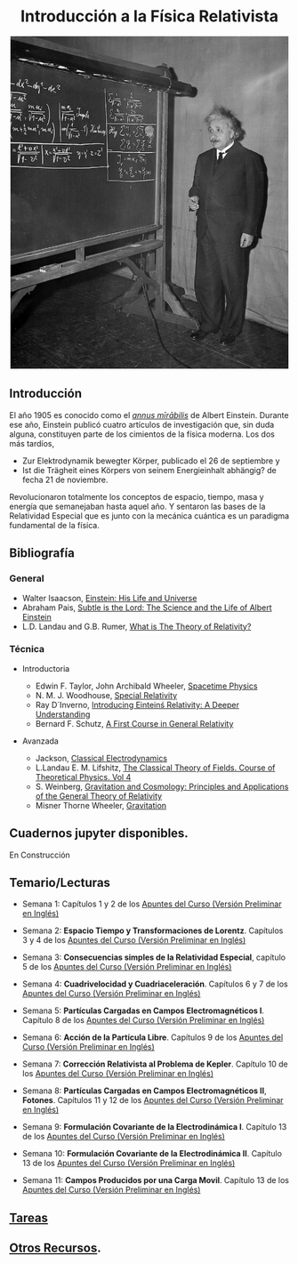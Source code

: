 <H1 style="text-align: center;">Introducción a la Física Relativista</H1>


<p align="center">
  <img src="PICS/Einstein_1.png" width="500" title="hover text">
 
</p>

## Introducción

El año 1905 es conocido como el [*annus mīrābilis*](https://en.wikipedia.org/wiki/Annus_mirabilis_papers) de Albert Einstein.  Durante ese año, Einstein publicó cuatro artículos de investigación que, sin duda alguna, constituyen parte de los cimientos de la física moderna. Los dos más tardíos,

* Zur Elektrodynamik bewegter Körper, publicado el 26 de septiembre y  
* Ist die Trägheit eines Körpers von seinem Energieinhalt abhängig? de fecha 21 de noviembre.

Revolucionaron totalmente los conceptos de espacio, tiempo, masa y energía que semanejaban hasta aquel año. Y sentaron las bases de la Relatividad Especial que es junto con la mecánica cuántica es un paradigma fundamental de la física.

## Bibliografía

### General

* Walter Isaacson, [Einstein: His Life and Universe](https://books.google.com.co/books/about/Einstein.html?id=d2WZDgAAQBAJ&redir_esc=y)
* Abraham Pais, [Subtle is the Lord: The Science and the Life of Albert Einstein](https://books.google.com.co/books?id=0QYTDAAAQBAJ&printsec=frontcover&dq=pais+subtle+is+the+lord&hl=en&sa=X&redir_esc=y#v=onepage&q=pais%20subtle%20is%20the%20lord&f=false)
* L.D. Landau and G.B. Rumer, [What is The Theory of Relativity?](https://archive.org/details/WhatIsTheTheoryOfRelativity)

### Técnica

* Introductoria

  * Edwin F. Taylor, John Archibald Wheeler, [Spacetime Physics](https://books.google.com.co/books?id=PDA8YcvMc_QC&dq=taylor+wheerle+relativity&hl=en&sa=X&redir_esc=y)
  * N. M. J. Woodhouse, [Special Relativity](https://books.google.com.co/books?id=LH4pBAAAQBAJ&printsec=frontcover&dq=woodhouse+special+relativity&hl=en&sa=X&redir_esc=y#v=onepage&q=woodhouse%20special%20relativity&f=false)
  * Ray D´Inverno, [Introducing Einteinś Relativity: A Deeper Understanding](https://books.google.com.co/books?id=oCtzzgEACAAJ&dq=ray+d%C3%ADnverno+relativity&hl=en&sa=X&ved=2ahUKEwjWn9at9Nj6AhXZTjABHSwjB1QQ6AF6BAgMEAI)
  * Bernard F. Schutz, [A First Course in General Relativity](https://archive.org/details/AFirstCourseInGeneralRelativityB.Schutz)

* Avanzada

  * Jackson, [Classical Electrodynamics](https://books.google.com.co/books?id=6VV-EAAAQBAJ&printsec=frontcover&dq=j+d+jackson+classical+electrodynamics&hl=en&sa=X&redir_esc=y#v=onepage&q=j%20d%20jackson%20classical%20electrodynamics&f=false)
  * L.Landau E. M. Lifshitz, [The Classical Theory of Fields. Course of Theoretical Physics. Vol 4](https://books.google.com.co/books?id=X18PF4oKyrUC&printsec=frontcover&dq=landau+lifschitz+the+classical+theory+of+fields&hl=en&sa=X&redir_esc=y#v=onepage&q=landau%20lifschitz%20the%20classical%20theory%20of%20fields&f=false)
  * S. Weinberg, [Gravitation and Cosmology: Principles and Applications of the General Theory of Relativity]([https://books.google.com.co/books?id=-QH2PgAACAAJ&dq=weinberg+relativity&hl=en&sa=X&redir_esc=y](https://archive.org/details/WeinbergS.GravitationAndCosmology..PrinciplesAndApplicationsOfTheGeneralTheoryOf))
  * Misner Thorne Wheeler, [Gravitation](https://books.google.com.co/books?id=SyQzDwAAQBAJ&printsec=frontcover&dq=misner+thoren+wheeler&hl=en&sa=X&ved=2ahUKEwjpiL24-Nj6AhUvTTABHcDlCaAQ6AF6BAgMEAI#v=onepage&q&f=false)


  
    
## Cuadernos jupyter disponibles.

En Construcción 
 

## Temario/Lecturas

* Semana 1: Capítulos 1 y 2 de los [Apuntes del Curso (Versión Preliminar en Inglés)](lectures/Relativity_I.pdf)

* Semana 2: **Espacio Tiempo y Transformaciones de Lorentz**. Capítulos 3 y 4 de los [Apuntes del Curso (Versión Preliminar en Inglés)](lectures/Relativity_I.pdf)

* Semana 3: **Consecuencias simples de la Relatividad Especial**, capítulo 5 de los [Apuntes del Curso (Versión Preliminar en Inglés)](lectures/Relativity_I.pdf)

* Semana 4: **Cuadrivelocidad y Cuadriaceleración**.  Capítulos 6 y 7 de los [Apuntes del Curso (Versión Preliminar en Inglés)](lectures/Relativity_I.pdf)

* Semana 5: **Partículas Cargadas en Campos Electromagnéticos I**.  Capítulo 8 de los [Apuntes del Curso (Versión Preliminar en Inglés)](lectures/Relativity_I.pdf)

* Semana 6: **Acción de la Partícula Libre**.  Capítulos 9 de los [Apuntes del Curso (Versión Preliminar en Inglés)](lectures/Relativity_I.pdf)

* Semana 7: **Corrección Relativista al Problema de Kepler**.  Capítulo 10 de los [Apuntes del Curso (Versión Preliminar en Inglés)](lectures/Relativity_I.pdf)
  
* Semana 8: **Partículas Cargadas en Campos Electromagnéticos II**, **Fotones**.  Capítulos 11 y 12 de los [Apuntes del Curso (Versión Preliminar en Inglés)](lectures/Relativity_I.pdf)

* Semana 9: **Formulación Covariante de la Electrodinámica I**.  Capítulo  13 de los [Apuntes del Curso (Versión Preliminar en Inglés)](lectures/Relativity_I.pdf)

* Semana 10: **Formulación Covariante de la Electrodinámica II**.  Capítulo  13 de los [Apuntes del Curso (Versión Preliminar en Inglés)](lectures/Relativity_I.pdf)

* Semana 11: **Campos Producidos por una Carga Movil**. Capítulo  13 de los [Apuntes del Curso (Versión Preliminar en Inglés)](lectures/Relativity_I.pdf)



## [Tareas](Tareas/Tareas.md)

  
## [Otros Recursos](Recursos/Resources.md).

